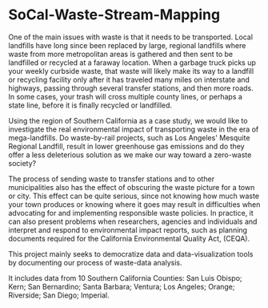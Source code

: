 # SoCal-Waste-Stream-Mapping


One of the main issues with waste is that it needs to be transported. Local landfills have long since been replaced by large, regional landfills where waste from more metropolitan areas is gathered and then sent to be landfilled or recycled at a faraway location. When a garbage truck picks up your weekly curbside waste, that waste will likely make its way to a landfill or recycling facility only after it has traveled many miles on interstate and highways, passing through several transfer stations, and then more roads. In some cases, your trash will cross multiple county lines, or perhaps a state line, before it is finally recycled or landfilled.

Using the region of Southern California as a case study, we would like to investigate the real environmental impact of transporting waste in the era of mega-landfills. Do waste-by-rail projects, such as Los Angeles' Mesquite Regional Landfill, result in lower greenhouse gas emissions and do they offer a less deleterious solution as we make our way toward a zero-waste society?

The process of sending waste to transfer stations and to other municipalities also has the effect of obscuring the waste picture for a town or city. This effect can be quite serious, since not knowing how much waste your town produces or knowing where it goes may result in difficulties when advocating for and implementing responsible waste policies. In practice, it can also present problems when researchers, agencies and individuals and interpret and respond to environmental impact reports, such as planning documents required for the California Environmental Quality Act, (CEQA).

This project mainly seeks to democratize data and data-visualization tools by documenting our process of waste-data analysis.

It includes data from 10 Southern California Counties: San Luis Obispo; Kern; San Bernardino; Santa Barbara; Ventura; Los Angeles; Orange; Riverside; San Diego; Imperial. 
